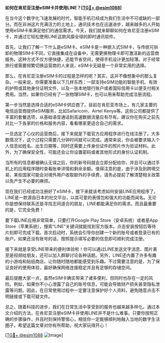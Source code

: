 **如何在肯尼亚注册eSIM卡并使用LINE？[[TG💪+ @esim1088](https://t.me/s/esim1088)]**

在当今这个数字化飞速发展的时代，智能手机已经成为我们生活中不可或缺的一部分。而在非洲这片充满活力的土地上，通讯技术也在迅速进步，越来越多的人开始使用eSIM卡来满足他们的通信需求。今天，我们就来聊聊如何在肯尼亚注册eSIM卡，并通过它轻松使用LINE这款风靡全球的即时通讯软件。

首先，让我们了解一下什么是eSIM卡。eSIM卡是一种嵌入式SIM卡，与传统可拆卸的物理SIM卡不同，它直接集成在设备中，无需更换物理卡即可激活新的运营商服务。这种方式不仅方便快捷，还能节省空间，使得手机设计更加轻薄。对于经常旅行或需要频繁切换运营商的人来说，eSIM卡无疑是一个非常实用的选择。

那么，在肯尼亚注册eSIM卡的过程是怎样的呢？其实，这并不像想象中的那么复杂。一般来说，你需要准备以下几样东西：一部支持eSIM功能的智能手机、有效的护照或其他身份证明文件、以及一张本地银行账户或者国际信用卡以便支付相关费用。当然，如果你已经有了一张物理SIM卡，也可以用来帮助完成注册流程。

第一步当然是选择合适的eSIM卡供应商了。目前在肯尼亚市场上，有几家主要的电信运营商提供eSIM服务，比如Safaricom、Airtel Kenya等。这些公司都提供了丰富的套餐选项，从基础语音通话到高速数据流量应有尽有。建议你在购买之前先对比一下各家的价格和服务内容，看看哪家更适合自己的需求。

一旦选定了心仪的运营商后，接下来就是下载官方应用程序进行在线注册了。大多数情况下，这个过程只需要几分钟时间就可以完成。通常来说，你会被要求输入个人信息如姓名、出生日期等，同时还需要上传身份证件的照片作为验证材料。此外，为了确保安全性，可能还会让你设置密码或者其他形式的身份认证机制。

当所有的信息都被确认无误之后，你的新号码就会立即分配给你，并且可以通过手机上的应用程序随时查看账单详情和剩余余额。值得注意的是，由于涉及到跨境交易，某些国家可能会对境外用户收取额外的手续费，请务必提前了解清楚相关政策以免产生不必要的麻烦。

现在我们已经成功注册好了eSIM卡，接下来就该考虑如何安装LINE应用程序了。LINE是一款源自日本的社交平台，以其可爱的表情包和强大的功能而闻名。无论你是想保持联系还是寻找志同道合的朋友，LINE都能满足你的需求。而且最重要的是，它完全免费！

要下载LINE应用非常简单，只要打开Google Play Store（安卓系统）或者是App Store（苹果系统），搜索“LINE”关键词就能找到官方版本。点击安装按钮后等待片刻即可完成下载。首次启动时，系统会引导你创建一个新的账号或者登录已有的账户。如果还没有账号的话，按照提示填写必要的信息即可顺利完成注册。

接下来就是享受LINE带来的便利体验啦！你可以通过LINE发送文字消息、图片甚至是视频给朋友，还可以加入群聊讨论各种话题。另外，LINE还内置了许多有趣的小游戏和贴纸商店，让你随时随地都能感受到乐趣。不过需要注意的是，为了保证良好的使用体验，最好确保网络连接稳定并且有足够的存储空间。

最后提醒大家一点，虽然eSIM卡确实带来了诸多便利，但同时也存在一定的风险。例如，如果你不小心泄露了自己的账号信息，可能会导致财产损失甚至隐私泄露等问题。因此，在日常使用过程中一定要注意保护好个人资料，避免随意点击不明链接或下载可疑文件。

总之，随着科技的进步，我们在日常生活中享受到的服务也越来越多样化。通过本文介绍的方法，在肯尼亚注册eSIM卡并使用LINE并不是什么难事。只要你按照正确的步骤操作，并且时刻保持警惕心，相信你一定能够顺利地融入当地的数字生活圈子。希望这篇文章对你有所帮助，祝大家玩得开心！

[[TG💪+ @esim1088](https://t.me/s/esim1088) ![Image](https://i.postimg.cc/4NQfJmqS/Snipaste-2025-05-13-00-14-12.png)]